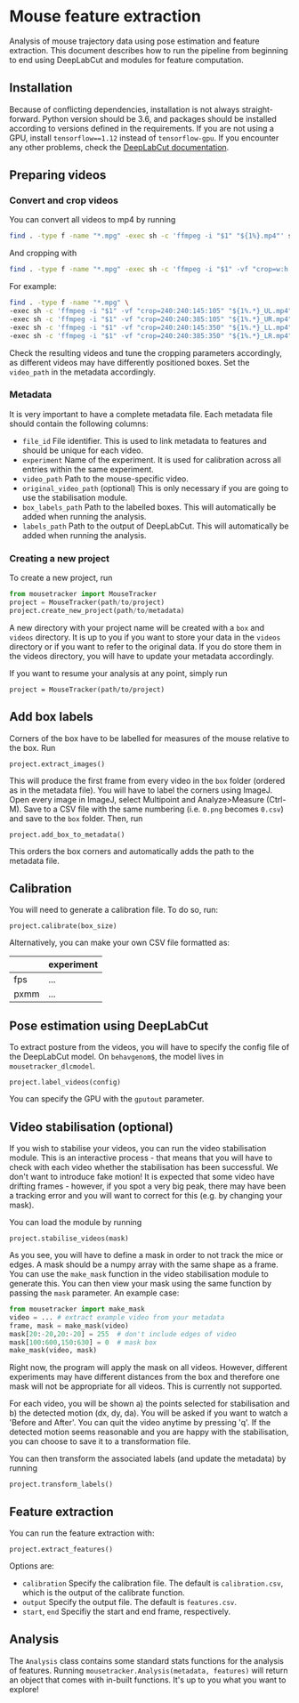 # Mouse feature extraction

Analysis of mouse trajectory data using pose estimation and feature extraction. This document describes how to run the pipeline from beginning to end using DeepLabCut and modules for feature computation.

## Installation

Because of conflicting dependencies, installation is not always straight-forward. Python version should be 3.6, and packages should be installed according to versions defined in the requirements. If you are not using a GPU, install `tensorflow==1.12` instead of `tensorflow-gpu`. If you encounter any other problems, check the [DeepLabCut documentation](https://github.com/AlexEMG/DeepLabCut/blob/master/docs/installation.md "DeepLabCut Installation").

## Preparing videos

### Convert and crop videos

You can convert all videos to mp4 by running

```sh
find . -type f -name "*.mpg" -exec sh -c 'ffmpeg -i "$1" "${1%}.mp4"' sh {} \;```
```

And cropping with

```sh
find . -type f -name "*.mpg" -exec sh -c 'ffmpeg -i "$1" -vf "crop=w:h:x:y" "${1%.*}_box.mp4"' sh {} \;
```

For example:

```sh
find . -type f -name "*.mpg" \
-exec sh -c 'ffmpeg -i "$1" -vf "crop=240:240:145:105" "${1%.*}_UL.mp4"' sh {} \; \
-exec sh -c 'ffmpeg -i "$1" -vf "crop=240:240:385:105" "${1%.*}_UR.mp4"' sh {} \; \
-exec sh -c 'ffmpeg -i "$1" -vf "crop=240:240:145:350" "${1%.*}_LL.mp4"' sh {} \; \
-exec sh -c 'ffmpeg -i "$1" -vf "crop=240:240:385:350" "${1%.*}_LR.mp4"' sh {} \;
```

Check the resulting videos and tune the cropping parameters accordingly, as different videos may have differently positioned boxes. Set the `video_path` in the metadata accordingly.

### Metadata
It is very important to have a complete metadata file. Each metadata file should contain the following columns:
- `file_id` File identifier. This is used to link metadata to features and should be unique for each video.
- `experiment` Name of the experiment. It is used for calibration across all entries within the same experiment.
- `video_path` Path to the mouse-specific video.
- `original_video_path` (optional) This is only necessary if you are going to use the stabilisation module.
- `box_labels_path` Path to the labelled boxes. This will automatically be added when running the analysis.
- `labels_path` Path to the output of DeepLabCut. This will automatically be added when running the analysis.


### Creating a new project
To create a new project, run 

```py
from mousetracker import MouseTracker
project = MouseTracker(path/to/project)
project.create_new_project(path/to/metadata)
```

A new directory with your project name will be created with a `box` and `videos` directory. It is up to you if you want to store your data in the `videos` directory or if you want to refer to the original data. If you do store them in the videos directory, you will have to update your metadata accordingly.

If you want to resume your analysis at any point, simply run

`project = MouseTracker(path/to/project)`


## Add box labels
Corners of the box have to be labelled for measures of the mouse relative to the box. Run

`project.extract_images()`

This will produce the first frame from every video in the `box` folder (ordered as in the metadata file). You will have to label the corners using ImageJ. Open every image in ImageJ, select Multipoint and Analyze>Measure (Ctrl-M). Save to a CSV file with the same numbering (i.e. `0.png` becomes `0.csv`) and save to the `box` folder. Then, run

`project.add_box_to_metadata()`

This orders the box corners and automatically adds the path to the metadata file.

## Calibration
You will need to generate a calibration file. To do so, run:

`project.calibrate(box_size)`

Alternatively, you can make your own CSV file formatted as:

|      | experiment |
|------|------------|
| fps  | ...        |
| pxmm | ...        |

## Pose estimation using DeepLabCut
To extract posture from the videos, you will have to specify the config file of the DeepLabCut model. On `behavgenom$`, the model lives in `mousetracker_dlcmodel`.

`project.label_videos(config)`

You can specify the GPU with the `gputout` parameter.

## Video stabilisation (optional)
If you wish to stabilise your videos, you can run the video stabilisation module. This is an interactive process - that means that you will have to check with each video whether the stabilisation has been successful. We don't want to introduce fake motion! It is expected that some video have drifting frames - however, if you spot a very big peak, there may have been a tracking error and you will want to correct for this (e.g. by changing your mask).

You can load the module by running

`project.stabilise_videos(mask)`

As you see, you will have to define a mask in order to not track the mice or edges. A mask should be a numpy array with the same shape as a frame. You can use the `make_mask` function in the video stabilisation module to generate this. You can then view your mask using the same function by passing the `mask` parameter. An example case:

```py
from mousetracker import make_mask
video = ... # extract example video from your metadata
frame, mask = make_mask(video)
mask[20:-20,20:-20] = 255  # don't include edges of video
mask[100:600,150:630] = 0  # mask box
make_mask(video, mask)
```

Right now, the program will apply the mask on all videos. However, different experiments may have different distances from the box and therefore one mask will not be appropriate for all videos. This is currently not supported. 

For each video, you will be shown a) the points selected for stabilisation and b) the detected motion (dx, dy, da). You will be asked if you want to watch a 'Before and After'. You can quit the video anytime by pressing 'q'. If the detected motion seems reasonable and you are happy with the stabilisation, you can choose to save it to a transformation file.

You can then transform the associated labels (and update the metadata) by running

```project.transform_labels()```


## Feature extraction
You can run the feature extraction with:

`project.extract_features()`

Options are:
- `calibration` Specify the calibration file. The default is `calibration.csv`, which is the output of the calibrate function.
- `output` Specify the output file. The default is `features.csv`.
- `start`, `end` Specifiy the start and end frame, respectively.

## Analysis

The `Analysis` class contains some standard stats functions for the analysis of features. Running `mousetracker.Analysis(metadata, features)` will return an object that comes with in-built functions. It's up to you what you want to explore!
